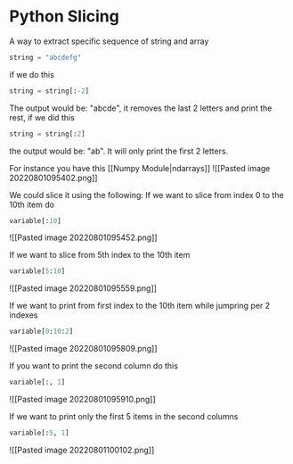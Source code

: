 # Python Slicing
A way to extract specific sequence of string and array
```python
string = "abcdefg"
```

if we do this
```python
string = string[:-2]
```

The output would be: "abcde", it removes the last 2 letters and print the rest, if we did this
```python
string = string[:2]
```

the output would be: "ab". It will only print the first 2 letters. 

For instance you have this [[Numpy Module|ndarrays]]
![[Pasted image 20220801095402.png]]


We could slice it using the following:
If we want to slice from index 0 to the 10th item do
```python
variable[:10]
```
![[Pasted image 20220801095452.png]]

If we want to slice from 5th index to the 10th item
```python
variable[5:10]
```
![[Pasted image 20220801095559.png]]

If we want to print from first index to the 10th item while jumpring per 2 indexes
```python
variable[0:10:2]
```
![[Pasted image 20220801095809.png]]

If you want to print the second column do this
```python
variable[:, 1]
```
![[Pasted image 20220801095910.png]]

If we want to print only the first 5 items in the second columns
```python
variable[:5, 1]
```
![[Pasted image 20220801100102.png]]
